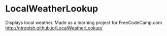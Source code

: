 # LocalWeatherLookup
Displays local weather. Made as a learning project for FreeCodeCamp.com
http://ntropish.github.io/LocalWeatherLookup/
